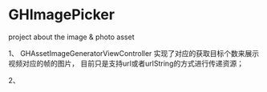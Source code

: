 # GHImagePicker
project about the image &amp; photo asset

1、 GHAssetImageGeneratorViewController 实现了对应的获取目标个数来展示视频对应的帧的图片， 目前只是支持url或者urlString的方式进行传递资源；

2、
